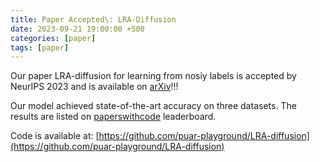 ```yaml
---
title: Paper Accepted\: LRA-Diffusion
date: 2023-09-21 19:00:00 +500
categories: [paper]
tags: [paper]
---
```

Our paper LRA-diffusion for learning from nosiy labels is accepted by NeurIPS 2023 and is available on [arXiv](https://arxiv.org/abs/2305.19518)!!! <br />

Our model achieved state-of-the-art accuracy on three datasets. The results are listed on [paperswithcode](https://paperswithcode.com/paper/label-retrieval-augmented-diffusion-models) leaderboard.

Code is available at: [https://github.com/puar-playground/LRA-diffusion](https://github.com/puar-playground/LRA-diffusion)




